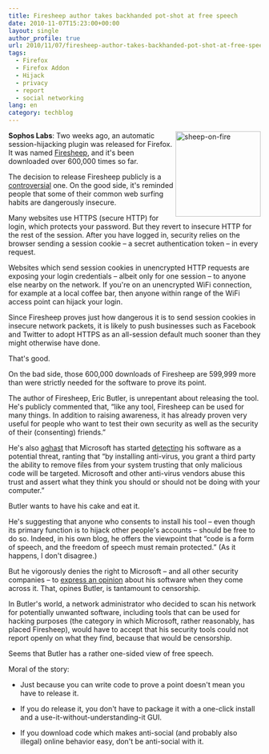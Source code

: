 ```yaml
---
title: Firesheep author takes backhanded pot-shot at free speech
date: 2010-11-07T15:23:00+00:00
layout: single
author_profile: true
url: 2010/11/07/firesheep-author-takes-backhanded-pot-shot-at-free-speech/
tags:
  - Firefox
  - Firefox Addon
  - Hijack
  - privacy
  - report
  - social networking
lang: en
category: techblog
---
```

[<img title="sheep-on-fire" border="0" alt="sheep-on-fire" align="right" src="http://lh4.ggpht.com/_vaUVXcmC3OI/TNa9d4EShQI/AAAAAAAADG0/Ahzie2qZpno/sheep-on-fire_thumb%5B1%5D.jpg?imgmax=800" width="170" height="170" />](http://lh6.ggpht.com/_vaUVXcmC3OI/TNa9baB2g5I/AAAAAAAADGw/brAF7wJeFT4/s1600-h/sheep-on-fire%5B3%5D.jpg)**Sophos Labs**: Two weeks ago, an automatic session-hijacking plugin was released for Firefox. It was named <a href="http://boelectronic.blogspot.com/2010/10/firesheep-who-is-eating-my-cookies.html" target="_blank">Firesheep</a>, and it's been downloaded over 600,000 times so far.

The decision to release Firesheep publicly is a <a href="http://news.ycombinator.com/item?id=1827928" target="_blank">controversial</a> one. On the good side, it's reminded people that some of their common web surfing habits are dangerously insecure.

Many websites use HTTPS (secure HTTP) for login, which protects your password. But they revert to insecure HTTP for the rest of the session. After you have logged in, security relies on the browser sending a session cookie &#8211; a secret authentication token &#8211; in every request.

Websites which send session cookies in unencrypted HTTP requests are exposing your login credentials &#8211; albeit only for one session &#8211; to anyone else nearby on the network. If you're on an unencrypted WiFi connection, for example at a local coffee bar, then anyone within range of the WiFi access point can hijack your login.

Since Firesheep proves just how dangerous it is to send session cookies in insecure network packets, it is likely to push businesses such as Facebook and Twitter to adopt HTTPS as an all-session default much sooner than they might otherwise have done.

That's good.

On the bad side, those 600,000 downloads of Firesheep are 599,999 more than were strictly needed for the software to prove its point.

The author of Firesheep, Eric Butler, is unrepentant about releasing the tool. He's publicly commented that, “like any tool, Firesheep can be used for many things. In addition to raising awareness, it has already proven very useful for people who want to test their own security as well as the security of their (consenting) friends.”

He's also [aghast](http://codebutler.com/firesheep-a-week-later-ethics-and-legality) that Microsoft has started [detecting](http://www.microsoft.com/security/portal/Threat/Encyclopedia/Entry.aspx?Name=HackTool%3AJS%2FFiresheep) his software as a potential threat, ranting that “by installing anti-virus, you grant a third party the ability to remove files from your system trusting that only malicious code will be targeted. Microsoft and other anti-virus vendors abuse this trust and assert what they think you should or should not be doing with your computer.”

Butler wants to have his cake and eat it.

He's suggesting that anyone who consents to install his tool &#8211; even though its primary function is to hijack other people's accounts &#8211; should be free to do so. Indeed, in his own blog, he offers the viewpoint that “code is a form of speech, and the freedom of speech must remain protected.” (As it happens, I don't disagree.)

But he vigorously denies the right to Microsoft &#8211; and all other security companies &#8211; to [express an opinion](http://www.microsoft.com/security/portal/Threat/Encyclopedia/Entry.aspx?Name=HackTool%3AJS%2FFiresheep) about his software when they come across it. That, opines Butler, is tantamount to censorship.

In Butler's world, a network administrator who decided to scan his network for potentially unwanted software, including tools that can be used for hacking purposes (the category in which Microsoft, rather reasonably, has placed Firesheep), would have to accept that his security tools could not report openly on what they find, because that would be censorship.

Seems that Butler has a rather one-sided view of free speech.

Moral of the story:

* Just because you can write code to prove a point doesn't mean you have to release it.

* If you do release it, you don't have to package it with a one-click install and a use-it-without-understanding-it GUI.

* If you download code which makes anti-social (and probably also illegal) online behavior easy, don't be anti-social with it.